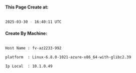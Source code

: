 
   
#### This Page Create at:

```bash

2025-03-30 - 16:40:11 UTC

```

#### Create By Machine:

```bash

Host Name : fv-az2233-992

platform  : Linux-6.8.0-1021-azure-x86_64-with-glibc2.39

Ip Local  : 10.1.0.49

```

